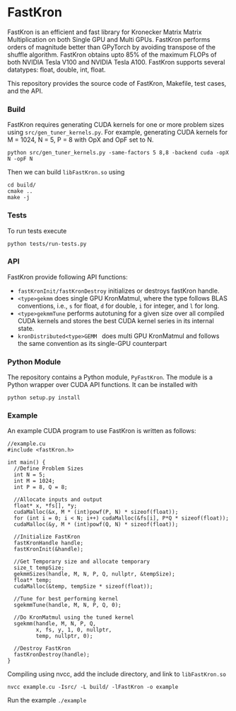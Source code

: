 # FastKron

FastKron is an efficient and fast library for Kronecker Matrix Matrix Multiplication on both Single GPU and Multi GPUs.
FastKron performs orders of magnitude better than GPyTorch by avoiding transpose of the shuffle algorithm.
FastKron obtains upto 85% of the maximum FLOPs of both NVIDIA Tesla V100 and NVIDIA Tesla A100. 
FastKron supports several datatypes: float, double, int, float.

This repository provides the source code of FastKron, Makefile, test cases, and the API.

### Build
FastKron requires generating CUDA kernels for one or more problem sizes using
`src/gen_tuner_kernels.py`. For example, generating CUDA kernels for M = 1024, N = 5, P = 8 with OpX and OpF set to N.

`python src/gen_tuner_kernels.py -same-factors 5 8,8 -backend cuda -opX N -opF N`

Then we can build `libFastKron.so` using 

```mkdir build/
cd build/
cmake ..
make -j
```

### Tests
To run tests execute

```
python tests/run-tests.py
```

### API
FastKron provide following API functions:
* `fastKronInit/fastKronDestroy` initializes or destroys fastKron handle.
* `<type>gekmm` does single GPU KronMatmul, where the type follows BLAS conventions, i.e., `s` for float, `d` for double, `i` for integer, and `l` for long.
* `<type>gekmmTune` performs autotuning for a given size over all compiled CUDA kernels and stores the best CUDA kernel series in its internal state.
* `kronDistributed<type>GEMM ` does multi GPU KronMatmul and follows the same convention as its single-GPU counterpart

### Python Module
The repository contains a Python module, `PyFastKron`. The module is a Python wrapper over CUDA API functions.
It can be installed with 

```
python setup.py install
```

### Example
An example CUDA program to use FastKron is written as follows:
```
//example.cu
#include <fastKron.h>

int main() {
  //Define Problem Sizes
  int N = 5;
  int M = 1024;
  int P = 8, Q = 8;
  
  //Allocate inputs and output
  float* x, *fs[], *y;
  cudaMalloc(&x, M * (int)powf(P, N) * sizeof(float));
  for (int i = 0; i < N; i++) cudaMalloc(&fs[i], P*Q * sizeof(float));
  cudaMalloc(&y, M * (int)powf(Q, N) * sizeof(float));
  
  //Initialize FastKron
  fastKronHandle handle;
  fastKronInit(&handle);
  
  //Get Temporary size and allocate temporary
  size_t tempSize;
  gekmmSizes(handle, M, N, P, Q, nullptr, &tempSize);
  float* temp;
  cudaMalloc(&temp, tempSize * sizeof(float));

  //Tune for best performing kernel
  sgekmmTune(handle, M, N, P, Q, 0);

  //Do KronMatmul using the tuned kernel
  sgekmm(handle, M, N, P, Q,  
         x, fs, y, 1, 0, nullptr, 
         temp, nullptr, 0);
  
  //Destroy FastKron
  fastKronDestroy(handle);
}
```
Compiling using nvcc, add the include directory, and link to `libFastKron.so`

```nvcc example.cu -Isrc/ -L build/ -lFastKron -o example```

Run the example 
```./example```
